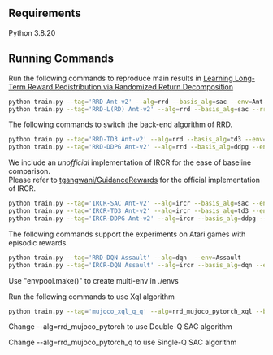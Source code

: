 
## Requirements
Python 3.8.20

## Running Commands

Run the following commands to reproduce main results in [Learning Long-Term Reward Redistribution via Randomized Return Decomposition](https://arxiv.org/abs/2111.13485)
```bash
python train.py --tag='RRD Ant-v2' --alg=rrd --basis_alg=sac --env=Ant-v2
python train.py --tag='RRD-L(RD) Ant-v2' --alg=rrd --basis_alg=sac --rrd_bias_correction=True --env=Ant-v2
```

The following commands to switch the back-end algorithm of RRD.

```bash
python train.py --tag='RRD-TD3 Ant-v2' --alg=rrd --basis_alg=td3 --env=Ant-v2
python train.py --tag='RRD-DDPG Ant-v2' --alg=rrd --basis_alg=ddpg --env=Ant-v2
```

We include an *unofficial* implementation of IRCR for the ease of baseline comparison.  
Please refer to [tgangwani/GuidanceRewards](https://github.com/tgangwani/GuidanceRewards) for the official implementation of IRCR.

```bash
python train.py --tag='IRCR-SAC Ant-v2' --alg=ircr --basis_alg=sac --env=Ant-v2
python train.py --tag='IRCR-TD3 Ant-v2' --alg=ircr --basis_alg=td3 --env=Ant-v2
python train.py --tag='IRCR-DDPG Ant-v2' --alg=ircr --basis_alg=ddpg --env=Ant-v2
```

The following commands support the experiments on Atari games with episodic rewards.  

```bash
python train.py --tag='RRD-DQN Assault' --alg=dqn  --env=Assault
python train.py --tag='IRCR-DQN Assault' --alg=ircr --basis_alg=dqn --env=Assault
```

Use "envpool.make()" to create multi-env in ./envs


Run the following commands to use Xql algorithm
```bash
python train.py --tag='mujoco_xql_q_q' --alg=rrd_mujoco_pytorch_xql --basis_alg=sac --code=pytorch --rrd_bias_correction=True --env=Ant-v2 --num_envs=1 --rrd_batch_size=256 --rrd_sample_size=64  --train_batches=100  --chi2_coeff=0.2 --chi2_coeff1=0.5 --q_lr=3e-4 --polyak=0.995 --train_target=1
```

Change --alg=rrd_mujoco_pytorch to use Double-Q SAC algorithm

Change --alg=rrd_mujoco_pytorch_q to use Single-Q SAC algorithm

